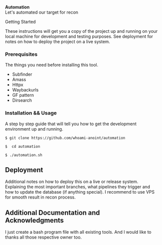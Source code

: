 **Automation**
<br>
Let's automated our target for recon 

Getting Started

These instructions will get you a copy of the project up and running on your local machine for development and testing purposes. See deployment for notes on how to deploy the project on a live system.

### Prerequisites

The things you need before installing this tool.

* Subfinder
* Amass
* Httpx
* Waybackurls
* GF pattern
* Dirsearch

### Installation && Usage

A step by step guide that will tell you how to get the development environment up and running.

```
$ git clone https://github.com/whoami-anoint/automation
```
```
$  cd automation
```
```
$ ./automation.sh 
```

## Deployment

Additional notes on how to deploy this on a live or release system. Explaining the most important branches, what pipelines they trigger and how to update the database (if anything special).
I recommend to use VPS for smooth result in recon process.




## Additional Documentation and Acknowledgments
I just create a bash program file with all existing tools. And I would like to thanks all those respective owner too.

